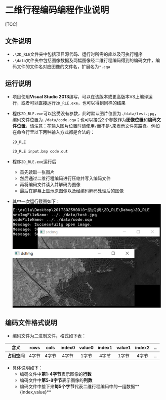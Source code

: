 # 二维行程编码编程作业说明
[TOC]
## 文件说明
* `.\2D_RLE`文件夹中包括项目源代码、运行时所需的库以及可执行程序
* `.\data`文件夹中包括图像数据及两幅图像经二维行程编码得到的编码文件，编码文件的文件名对应图像的文件名，扩展名为`*.cqa`
## 运行说明
* 项目使用**Visual Studio 2013**编写，可以在该版本或更高版本VS上编译运行，或者可以直接运行`2D_RLE.exe`，也可以得到同样的结果
* 程序`2D_RLE.exe`可以接受没有参数，此时默认图片位置为`./data/test.jpg`，编码文件位置为`./data/code.cqa`；也可以接受2个参数作为**图像位置**和**编码文件位置**，请注意：在输入图片位置时请使用`/`而不是`\`来表示文件夹路径。例如在命令行里以下两种输入方式都是合法的：

	```bash
	2D_RLE
	```

	```bash
	2D_RLE input.bmp code.out
	```

* 程序`2D_RLE.exe`运行后
	* 首先读取一张图片
	* 然后通过二维行程编码进行压缩并写入编码文件
	* 再将编码文件读入并解码为图像
	* 最后在屏幕上显示原图像以及经编码解码处理后的图像
* 其中一次运行截图如下：
![运行结果截图](./test.png)
## 编码文件格式说明
* 编码文件为二进制文件，格式如下表：

|    含义   |rows |cols |index0|value0|index1|value1|index2|...|
|:---------:|:---:|:---:|:----:|:----:|:----:|:----:|:----:|---|
|**占用空间**|4字节| 4字节| 4字节| 1字节| 4字节 | 1字节| 4字节|...|

* 具体说明如下：
	* 编码文件中**第1-4字节**表示图像的**行数**
	* 编码文件中**第5-8字节**表示图像的**列数**
	* 编码文件中接下来**每5个字节**代表二维行程编码中的一组数据**{index,value}**